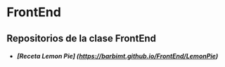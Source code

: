 # FrontEnd

## Repositorios de la clase FrontEnd

* #####  [Receta Lemon Pie] (https://barbimt.github.io/FrontEnd/LemonPie)

